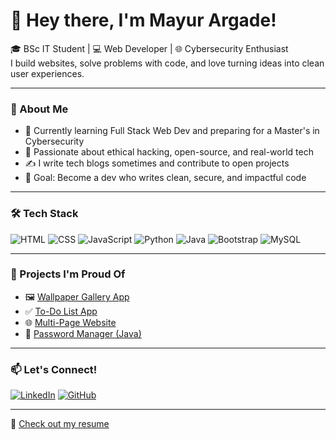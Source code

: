 # 👋 Hey there, I'm Mayur Argade!

🎓 BSc IT Student | 💻 Web Developer | 🌐 Cybersecurity Enthusiast  
I build websites, solve problems with code, and love turning ideas into clean user experiences.

---

### 💼 About Me

- 🌱 Currently learning Full Stack Web Dev and preparing for a Master's in Cybersecurity
- 🧠 Passionate about ethical hacking, open-source, and real-world tech
- ✍️ I write tech blogs sometimes and contribute to open projects
- 🎯 Goal: Become a dev who writes clean, secure, and impactful code

---

### 🛠️ Tech Stack
![HTML](https://img.shields.io/badge/HTML-E34F26?logo=html5&logoColor=white)
![CSS](https://img.shields.io/badge/CSS-1572B6?logo=css3&logoColor=white)
![JavaScript](https://img.shields.io/badge/JavaScript-F7DF1E?logo=javascript&logoColor=black)
![Python](https://img.shields.io/badge/Python-3776AB?logo=python&logoColor=white)
![Java](https://img.shields.io/badge/Java-007396?logo=java&logoColor=white)
![Bootstrap](https://img.shields.io/badge/Bootstrap-7952B3?logo=bootstrap&logoColor=white)
![MySQL](https://img.shields.io/badge/MySQL-4479A1?logo=mysql&logoColor=white)

---

### 🚀 Projects I'm Proud Of
- 🖼️ [Wallpaper Gallery App](https://wallpaper-app-dun.vercel.app/)
- ✅ [To-Do List App](https://mayurargade.github.io/To-Do-List/)
- 🌐 [Multi-Page Website](https://mayurargade.github.io/multi-page-website-/)
- 🔐 [Password Manager (Java)](https://github.com/MayurArgade/password-manager-java)

---

### 📫 Let's Connect!
[![LinkedIn](https://img.shields.io/badge/LinkedIn-blue?logo=linkedin&logoColor=white)](https://linkedin.com/in/mayurargade)
[![GitHub](https://img.shields.io/badge/GitHub-grey?logo=github&logoColor=white)](https://github.com/MayurArgade)

---

📄 [Check out my resume](https://github.com/MayurArgade/Mayur_Resume.pdf)


